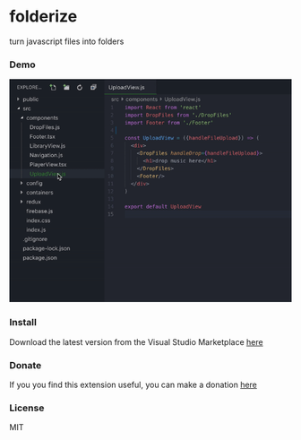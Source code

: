 # folderize
turn javascript files into folders

### Demo
![](demo/demo.gif)

### Install
Download the latest version from the Visual Studio Marketplace [here](https://marketplace.visualstudio.com/items?itemName=ee92.folderize)

### Donate
If you you find this extension useful, you can make a donation [here](https://paypal.me/650egor)

### License
MIT